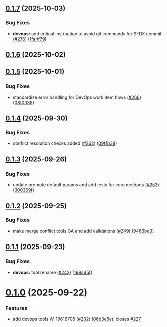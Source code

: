 ## [0.1.7](https://github.com/salesforcecli/mcp/compare/mcp-provider-devops@0.1.6...mcp-provider-devops@0.1.7) (2025-10-03)


### Bug Fixes

* **devops:** add critical instruction to avoid git commands for SFDX commit ([#276](https://github.com/salesforcecli/mcp/issues/276)) ([1fa4f79](https://github.com/salesforcecli/mcp/commit/1fa4f79c33c61d21e018c898242f90f5c7485b25))



## [0.1.6](https://github.com/salesforcecli/mcp/compare/mcp-provider-devops@0.1.5...mcp-provider-devops@0.1.6) (2025-10-02)



## [0.1.5](https://github.com/salesforcecli/mcp/compare/mcp-provider-devops@0.1.4...mcp-provider-devops@0.1.5) (2025-10-01)


### Bug Fixes

* standardize error handling for DevOps work item flows ([#266](https://github.com/salesforcecli/mcp/issues/266)) ([08f0336](https://github.com/salesforcecli/mcp/commit/08f0336b5f931c734934f09e0983b1982a741c80))



## [0.1.4](https://github.com/salesforcecli/mcp/compare/mcp-provider-devops@0.1.3...mcp-provider-devops@0.1.4) (2025-09-30)


### Bug Fixes

* conflict resolution checks added ([#262](https://github.com/salesforcecli/mcp/issues/262)) ([09f1b38](https://github.com/salesforcecli/mcp/commit/09f1b3873abeee4d81b78576abba29f20adc898d))



## [0.1.3](https://github.com/salesforcecli/mcp/compare/mcp-provider-devops@0.1.2...mcp-provider-devops@0.1.3) (2025-09-26)


### Bug Fixes

* update promote default params and add tests for core methods ([#253](https://github.com/salesforcecli/mcp/issues/253)) ([300369f](https://github.com/salesforcecli/mcp/commit/300369ff0bcc9fdebcd188db7731b456d75e14e8))



## [0.1.2](https://github.com/salesforcecli/mcp/compare/mcp-provider-devops@0.1.1...mcp-provider-devops@0.1.2) (2025-09-25)


### Bug Fixes

* make merge conflict tools GA and add validations ([#249](https://github.com/salesforcecli/mcp/issues/249)) ([9463be3](https://github.com/salesforcecli/mcp/commit/9463be30262e493dddf2b736851305a0f6dc8179))



## [0.1.1](https://github.com/salesforcecli/mcp/compare/mcp-provider-devops@0.1.0...mcp-provider-devops@0.1.1) (2025-09-23)


### Bug Fixes

* **devops:** tool rename ([#242](https://github.com/salesforcecli/mcp/issues/242)) ([199a45f](https://github.com/salesforcecli/mcp/commit/199a45fe3bf96931299a75ae8c434651383b1b58))



# [0.1.0](https://github.com/salesforcecli/mcp/compare/06d3e5e1f5847b795da88156e086eb77401434cb...mcp-provider-devops@0.1.0) (2025-09-22)


### Features

* add devops tools W-19616705 ([#232](https://github.com/salesforcecli/mcp/issues/232)) ([06d3e5e](https://github.com/salesforcecli/mcp/commit/06d3e5e1f5847b795da88156e086eb77401434cb)), closes [#227](https://github.com/salesforcecli/mcp/issues/227)




